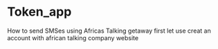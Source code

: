 # Token_app
How to send SMSes using Africas Talking getaway
first let use creat an account with african talking company website 

